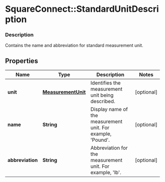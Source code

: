 # SquareConnect::StandardUnitDescription

### Description

Contains the name and abbreviation for standard measurement unit.

## Properties
Name | Type | Description | Notes
------------ | ------------- | ------------- | -------------
**unit** | [**MeasurementUnit**](MeasurementUnit.md) | Identifies the measurement unit being described. | [optional] 
**name** | **String** | Display name of the measurement unit. For example, &#39;Pound&#39;. | [optional] 
**abbreviation** | **String** | Abbreviation for the measurement unit. For example, &#39;lb&#39;. | [optional] 



